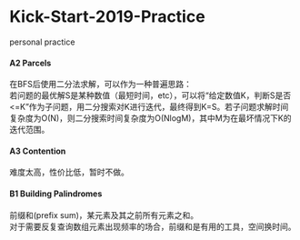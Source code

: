 # Kick-Start-2019-Practice
personal practice

#### A2 Parcels
在BFS后使用二分法求解，可以作为一种普遍思路：  
若问题的最优解S是某种数值（最短时间，etc），可以将“给定数值K，判断S是否<=K”作为子问题，用二分搜索对K进行迭代，最终得到K=S。若子问题求解时间复杂度为O(N)，则二分搜索时间复杂度为O(NlogM)，其中M为在最坏情况下K的迭代范围。

#### A3 Contention
难度太高，性价比低，暂时不做。

#### B1 Building Palindromes
前缀和(prefix sum)，某元素及其之前所有元素之和。  
对于需要反复查询数组元素出现频率的场合，前缀和是有用的工具，空间换时间。
